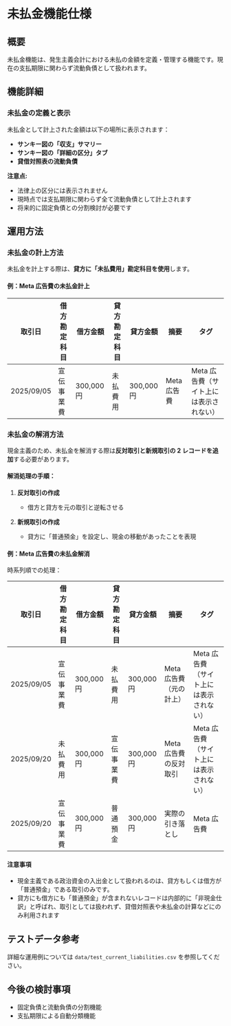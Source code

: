 # 未払金機能仕様

## 概要

未払金機能は、発生主義会計における未払の金額を定義・管理する機能です。現在の支払期限に関わらず流動負債として扱われます。

## 機能詳細

### 未払金の定義と表示

未払金として計上された金額は以下の場所に表示されます：

- **サンキー図の「収支」サマリー**
- **サンキー図の「詳細の区分」タブ**
- **貸借対照表の流動負債**

**注意点:**

- 法律上の区分には表示されません
- 現時点では支払期限に関わらず全て流動負債として計上されます
- 将来的に固定負債との分割検討が必要です

## 運用方法

### 未払金の計上方法

未払金を計上する際は、**貸方に「未払費用」勘定科目を使用**します。

#### 例：Meta 広告費の未払金計上

| 取引日     | 借方勘定科目 | 借方金額   | 貸方勘定科目 | 貸方金額   | 摘要        | タグ                                    |
| ---------- | ------------ | ---------- | ------------ | ---------- | ----------- | --------------------------------------- |
| 2025/09/05 | 宣伝事業費   | 300,000 円 | 未払費用     | 300,000 円 | Meta 広告費 | Meta 広告費（サイト上には表示されない） |

### 未払金の解消方法

現金主義のため、未払金を解消する際は**反対取引と新規取引の 2 レコードを追加**する必要があります。

#### 解消処理の手順：

1. **反対取引の作成**

   - 借方と貸方を元の取引と逆転させる

2. **新規取引の作成**
   - 貸方に「普通預金」を設定し、現金の移動があったことを表現

#### 例：Meta 広告費の未払金解消

時系列順での処理：

| 取引日     | 借方勘定科目 | 借方金額   | 貸方勘定科目 | 貸方金額   | 摘要                    | タグ                                    |
| ---------- | ------------ | ---------- | ------------ | ---------- | ----------------------- | --------------------------------------- |
| 2025/09/05 | 宣伝事業費   | 300,000 円 | 未払費用     | 300,000 円 | Meta 広告費（元の計上） | Meta 広告費（サイト上には表示されない） |
| 2025/09/20 | 未払費用     | 300,000 円 | 宣伝事業費   | 300,000 円 | Meta 広告費の反対取引   | Meta 広告費（サイト上には表示されない） |
| 2025/09/20 | 宣伝事業費   | 300,000 円 | 普通預金     | 300,000 円 | 実際の引き落とし        | Meta 広告費                             |

#### 注意事項

- 現金主義である政治資金の入出金として扱われるのは、貸方もしくは借方が「普通預金」である取引のみです。
- 貸方にも借方にも「普通預金」が含まれないレコードは内部的に「非現金仕訳」と呼ばれ、取引としては扱われず、貸借対照表や未払金の計算などにのみ利用されます

## テストデータ参考

詳細な運用例については `data/test_current_liabilities.csv` を参照してください。

## 今後の検討事項

- 固定負債と流動負債の分割機能
- 支払期限による自動分類機能

